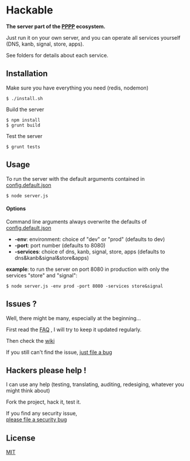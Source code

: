 
[pppp]: http://purecss.io/

# Hackable

**The server part of the [PPPP][pppp] ecosystem.**

Just run it on your own server, and you can operate all services yourself (DNS, kanb, signal, store, apps).

See folders for details about each service.

## Installation

Make sure you have everything you need (redis, nodemon)
```shell
$ ./install.sh
```

Build the server
```shell
$ npm install
$ grunt build
```

Test the server
```shell
$ grunt tests
```


## Usage

To run the server with the default arguments contained in  
[config.default.json](https://github.com/ppppess/ppppess/blob/master/servers/hackable/config.default.json)
```shell
$ node server.js
```

#### Options

Command line arguments always overwrite the defaults of 
[config.default.json](https://github.com/ppppess/ppppess/blob/master/servers/hackable/config.default.json)

* **-env**: environment: choice of "dev" or "prod" (defaults to dev)
* **-port**: port number (defaults to 8080)
* **-services**: choice of dns, kanb, signal, store, apps (defaults to dns&kanb&signal&store&apps)

**example**: 
to run the server on port 8080 in production with only the services "store" and "signal":
```shell
$ node server.js -env prod -port 8080 -services store&signal
```

## Issues ?

Well, there might be many, especially at the beginning...

First read the 
[FAQ](https://github.com/ppppess/ppppess/blob/master/servers/hackable/faq.md)
, I will try to keep it updated regularly.

Then check the 
[wiki](https://github.com/ppppess/ppppess/wiki)

If you still can't find the issue, 
[just file a bug](https://github.com/ppppess/ppppess/issues)


## Hackers please help !

I can use any help (testing, translating, auditing, redesiging, whatever you might think about)

Fork the project, hack it, test it.

If you find any security issue,  
[please file a security bug](https://github.com/ppppess/ppppess/issues)

License
-------

[MIT](https://github.com/ppppess/ppppess/blob/master/LICENCE)




